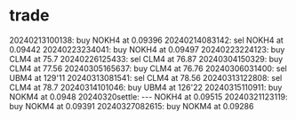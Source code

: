 # trade
20240213100138: buy NOKH4 at 0.09396
20240214083142: sel NOKH4 at 0.09442
20240223234041: buy NOKH4 at 0.09497
20240223224123: buy CLM4 at 75.7
20240226125433: sel CLM4 at 76.87
20240304150329: buy CLM4 at 77.56
20240305165637: buy CLM4 at 76.76
20240306031400: sel UBM4 at 129'11
20240313081541: sel CLM4 at 78.56
20240313122808: sel CLM4 at 78.7
20240314101046: buy UBM4 at 126'22
20240315110911: buy NOKM4 at 0.0948
20240320settle: --- NOKH4 at 0.09515
20240321123119: buy NOKM4 at 0.09391
20240327082615: buy NOKM4 at 0.09286